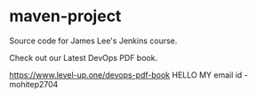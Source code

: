 # maven-project
Source code for James Lee's Jenkins course.

Check out our Latest DevOps PDF book.

https://www.level-up.one/devops-pdf-book
HELLO MY email id - mohitep2704
